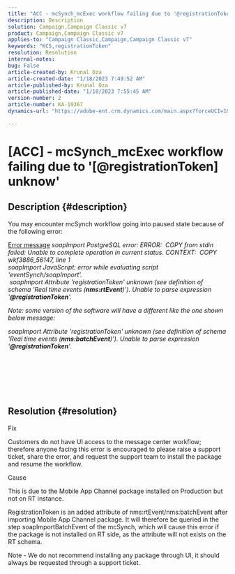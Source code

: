 ```yaml
---
title: "ACC - mcSynch_mcExec workflow failing due to '@registrationToken unknow'"
description: Description
solution: Campaign,Campaign Classic v7
product: Campaign,Campaign Classic v7
applies-to: "Campaign Classic,Campaign,Campaign Classic v7"
keywords: "KCS,registrationToken"
resolution: Resolution
internal-notes: 
bug: False
article-created-by: Krunal Oza
article-created-date: "1/18/2023 7:49:52 AM"
article-published-by: Krunal Oza
article-published-date: "1/18/2023 7:55:45 AM"
version-number: 2
article-number: KA-19367
dynamics-url: "https://adobe-ent.crm.dynamics.com/main.aspx?forceUCI=1&pagetype=entityrecord&etn=knowledgearticle&id=88a585ad-0497-ed11-aad1-6045bd0067ea"

---
```

# [ACC] - mcSynch_mcExec workflow failing due to '[@registrationToken] unknow'

## Description {#description}


You may encounter mcSynch workflow going into paused state because of the following error:


<u>Error message</u>
*soapImport PostgreSQL error: ERROR:  COPY from stdin failed: Unable to complete operation in current status. CONTEXT:  COPY wkf3886_56147, line 1
<br>soapImport JavaScript: error while evaluating script 'eventSynch/soapImport'.
<br> soapImport Attribute 'registrationToken' unknown (see definition of schema 'Real time events (<b>nms:rtEvent</b>)'). Unable to parse expression '<b>@registrationToken</b>'.*

*Note: some version of the software will have a different like the one shown below message:*

*soapImport Attribute 'registrationToken' unknown (see definition of schema 'Real time events (<b>nms:batchEvent</b>)'). Unable to parse expression '<b>@registrationToken</b>'.*


<br><br> <br><br> <br>

## Resolution {#resolution}


Fix

Customers do not have UI access to the message center workflow; therefore anyone facing this error is encouraged to please raise a support ticket, share the error, and request the support team to install the package and resume the workflow.



Cause

This is due to the Mobile App Channel package installed on Production but not on RT instance.

RegistrationToken is an added attribute of nms:rtEvent/nms:batchEvent after importing Mobile App Channel package. It will therefore be queried in the step soapImportBatchEvent of the mcSynch, which will cause this error if the package is not installed on RT side, as the attribute will not exists on the RT schema.



Note - We do not recommend installing any package through UI, it should always be requested through a support ticket.
